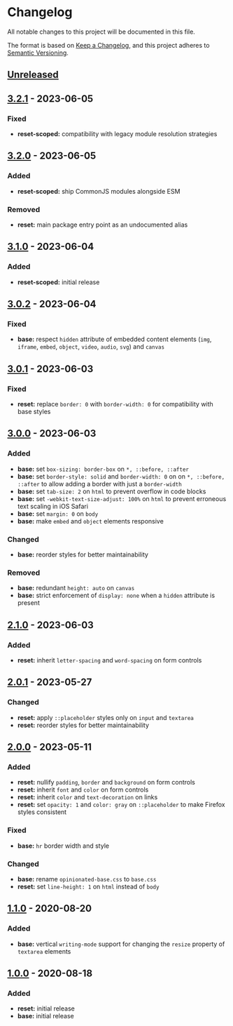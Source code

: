 # Changelog

All notable changes to this project will be documented in this file.

The format is based on [Keep a Changelog](https://keepachangelog.com/en/1.1.0/),
and this project adheres to [Semantic Versioning](https://semver.org/spec/v2.0.0.html).

## [Unreleased]

## [3.2.1] - 2023-06-05

### Fixed

- **reset-scoped:** compatibility with legacy module resolution strategies

## [3.2.0] - 2023-06-05

### Added

- **reset-scoped:** ship CommonJS modules alongside ESM

### Removed

- **reset:** main package entry point as an undocumented alias

## [3.1.0] - 2023-06-04

### Added

- **reset-scoped:** initial release

## [3.0.2] - 2023-06-04

### Fixed

- **base:** respect `hidden` attribute of embedded content elements (`img`, `iframe`, `embed`, `object`, `video`, `audio`, `svg`) and `canvas`

## [3.0.1] - 2023-06-03

### Fixed

- **reset:** replace `border: 0` with `border-width: 0` for compatibility with base styles

## [3.0.0] - 2023-06-03

### Added

- **base:** set `box-sizing: border-box` on `*, ::before, ::after`
- **base:** set `border-style: solid` and `border-width: 0` on on `*, ::before, ::after` to allow adding a border with just a `border-width`
- **base:** set `tab-size: 2` on `html` to prevent overflow in code blocks
- **base:** set `-webkit-text-size-adjust: 100%` on `html` to prevent erroneous text scaling in iOS Safari
- **base:** set `margin: 0` on `body`
- **base:** make `embed` and `object` elements responsive

### Changed

- **base:** reorder styles for better maintainability

### Removed

- **base:** redundant `height: auto` on `canvas`
- **base:** strict enforcement of `display: none` when a `hidden` attribute is present

## [2.1.0] - 2023-06-03

### Added

- **reset:** inherit `letter-spacing` and `word-spacing` on form controls

## [2.0.1] - 2023-05-27

### Changed

- **reset:** apply `::placeholder` styles only on `input` and `textarea`
- **reset:** reorder styles for better maintainability

## [2.0.0] - 2023-05-11

### Added

- **reset:** nullify `padding`, `border` and `background` on form controls
- **reset:** inherit `font` and `color` on form controls
- **reset:** inherit `color` and `text-decoration` on links
- **reset:** set `opacity: 1` and `color: gray` on `::placeholder` to make Firefox styles consistent

### Fixed

- **base:** `hr` border width and style

### Changed

- **base:** rename `opinionated-base.css` to `base.css`
- **reset:** set `line-height: 1` on `html` instead of `body`

## [1.1.0] - 2020-08-20

### Added

- **base:** vertical `writing-mode` support for changing the `resize` property of `textarea` elements

## [1.0.0] - 2020-08-18

### Added

- **reset:** initial release
- **base:** initial release

[unreleased]: https://github.com/kripod/css-homogenizer/compare/v3.2.1...HEAD
[3.2.1]: https://github.com/kripod/css-homogenizer/compare/v3.2.0...v3.2.1
[3.2.0]: https://github.com/kripod/css-homogenizer/compare/v3.1.0...v3.2.0
[3.1.0]: https://github.com/kripod/css-homogenizer/compare/v3.0.2...v3.1.0
[3.0.2]: https://github.com/kripod/css-homogenizer/compare/v3.0.1...v3.0.2
[3.0.1]: https://github.com/kripod/css-homogenizer/compare/v3.0.0...v3.0.1
[3.0.0]: https://github.com/kripod/css-homogenizer/compare/v2.1.0...v3.0.0
[2.1.0]: https://github.com/kripod/css-homogenizer/compare/v2.0.1...v2.1.0
[2.0.1]: https://github.com/kripod/css-homogenizer/compare/v2.0.0...v2.0.1
[2.0.0]: https://github.com/kripod/css-homogenizer/compare/v1.1.0...v2.0.0
[1.1.0]: https://github.com/kripod/css-homogenizer/compare/v1.0.0...v1.1.0
[1.0.0]: https://github.com/kripod/css-homogenizer/releases/tag/v1.0.0
